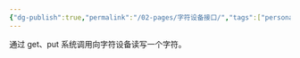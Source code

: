 ```yaml
---
{"dg-publish":true,"permalink":"/02-pages/字符设备接口/","tags":["personal/blog","os"]}
---
```


通过 get、put 系统调用向字符设备读写一个字符。